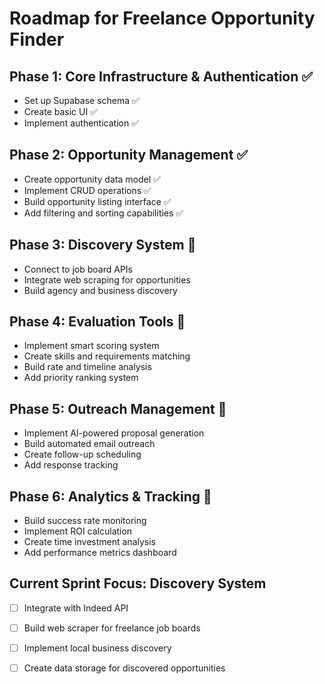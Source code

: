 
# Roadmap for Freelance Opportunity Finder

## **Phase 1: Core Infrastructure & Authentication ✅**
- Set up Supabase schema ✅
- Create basic UI ✅
- Implement authentication ✅

## **Phase 2: Opportunity Management ✅**
- Create opportunity data model ✅
- Implement CRUD operations ✅
- Build opportunity listing interface ✅
- Add filtering and sorting capabilities ✅

## **Phase 3: Discovery System 🔲**
- Connect to job board APIs
- Integrate web scraping for opportunities
- Build agency and business discovery

## **Phase 4: Evaluation Tools 🔲**
- Implement smart scoring system
- Create skills and requirements matching
- Build rate and timeline analysis
- Add priority ranking system

## **Phase 5: Outreach Management 🔲**
- Implement AI-powered proposal generation
- Build automated email outreach
- Create follow-up scheduling
- Add response tracking

## **Phase 6: Analytics & Tracking 🔲**
- Build success rate monitoring
- Implement ROI calculation
- Create time investment analysis
- Add performance metrics dashboard

## **Current Sprint Focus: Discovery System**
- [ ] Integrate with Indeed API
- [ ] Build web scraper for freelance job boards
- [ ] Implement local business discovery
- [ ] Create data storage for discovered opportunities


